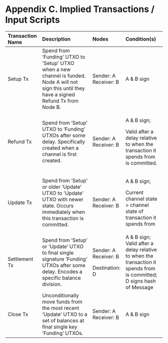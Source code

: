 # Appendix C. Implied Transactions / Input Scripts

<table>
  <thead>
    <tr>
      <th style="text-align:left">Transaction Name</th>
      <th style="text-align:left">Description</th>
      <th style="text-align:left">Nodes</th>
      <th style="text-align:left">Condition(s)</th>
    </tr>
  </thead>
  <tbody>
    <tr>
      <td style="text-align:left">Setup Tx</td>
      <td style="text-align:left">Spend from &#x2018;Funding&#x2019; UTXO to &apos;Setup&apos; UTXO when
        a new channel is funded. Node A will not sign this until they have a signed
        Refund Tx from Node B.</td>
      <td style="text-align:left">Sender: A
        <br />Receiver: B
        <br />
      </td>
      <td style="text-align:left">A &amp; B sign</td>
    </tr>
    <tr>
      <td style="text-align:left">Refund Tx</td>
      <td style="text-align:left">Spend from &#x2018;Setup&#x2019; UTXO to &#x2018;Funding&#x2019; UTXOs
        after some delay. Specifically created when a channel is first created.</td>
      <td
      style="text-align:left">Sender: A
        <br />Receiver: B</td>
        <td style="text-align:left">
          <p>A &amp; B sign;</p>
          <p>Valid after a delay relative to when the transaction it spends from is
            committed.</p>
        </td>
    </tr>
    <tr>
      <td style="text-align:left">Update Tx</td>
      <td style="text-align:left">Spend from &#x2018;Setup&#x2019; or older &#x2018;Update&#x2019; UTXO
        to &apos;Update&apos; UTXO with newer state. Occurs immediately when this
        transaction is committed.</td>
      <td style="text-align:left">Sender: A
        <br />Receiver: B</td>
      <td style="text-align:left">
        <p>A &amp; B sign;</p>
        <p>Current channel state &gt; channel state of transaction it spends from</p>
      </td>
    </tr>
    <tr>
      <td style="text-align:left">Settlement Tx</td>
      <td style="text-align:left">Spend from &#x2018;Setup&#x2019; or &#x2018;Update&#x2019; UTXO to final
        single signature &#x2018;Funding&#x2019; UTXOs after some delay. Encodes
        a specific balance division.</td>
      <td style="text-align:left">
        <p>Sender: A
          <br />Receiver: B</p>
        <p>Destination: D</p>
      </td>
      <td style="text-align:left">A &amp; B sign;
        <br />Valid after a delay relative to when the transaction it spends from is
        committed;
        <br />D signs hash of Message</td>
    </tr>
    <tr>
      <td style="text-align:left">Close Tx</td>
      <td style="text-align:left">Unconditionally move funds from the most recent &#x2018;Update&#x2019;
        UTXO to a set of balances at final single key &#x2018;Funding&#x2019; UTXOs.</td>
      <td
      style="text-align:left">Sender: A
        <br />Receiver: B</td>
        <td style="text-align:left">A &amp; B sign
          <br />
        </td>
    </tr>
  </tbody>
</table>